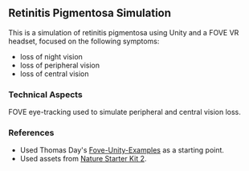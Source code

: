 ## Retinitis Pigmentosa Simulation
This is a simulation of retinitis pigmentosa using Unity and a FOVE VR headset, focused on the following symptoms:
- loss of night vision
- loss of peripheral vision
- loss of central vision

### Technical Aspects
FOVE eye-tracking used to simulate peripheral and central vision loss.

### References
- Used Thomas Day's [Fove-Unity-Examples](https://github.com/twday/Fove-Unity-Examples) as a starting point.
- Used assets from [Nature Starter Kit 2](https://assetstore.unity.com/packages/3d/environments/nature-starter-kit-2-52977).